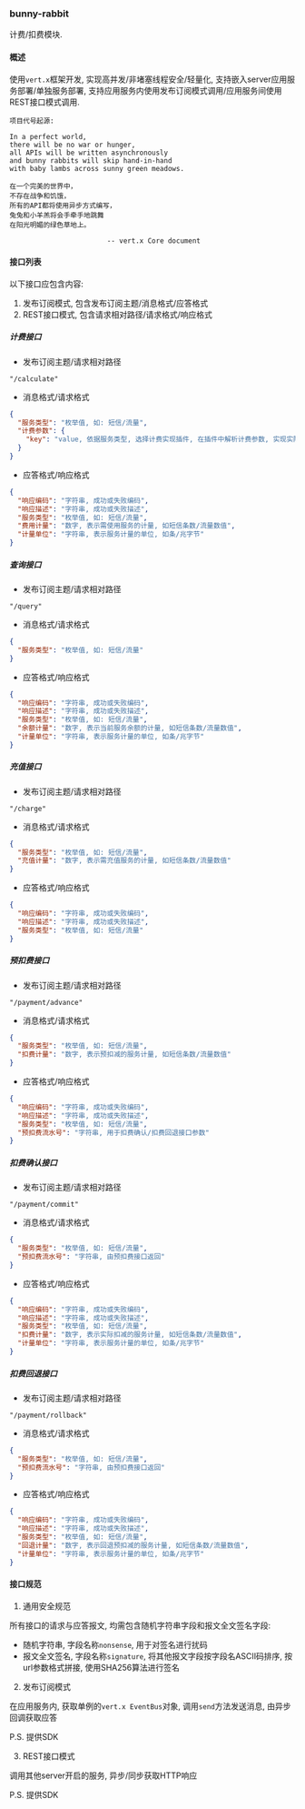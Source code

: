 ### bunny-rabbit

计费/扣费模块.

#### 概述

使用```vert.x```框架开发, 实现高并发/非堵塞线程安全/轻量化, 支持嵌入server应用服务部署/单独服务部署, 支持应用服务内使用发布订阅模式调用/应用服务间使用REST接口模式调用.

```
项目代号起源:

In a perfect world,
there will be no war or hunger,
all APIs will be written asynchronously
and bunny rabbits will skip hand-in-hand
with baby lambs across sunny green meadows.

在一个完美的世界中，
不存在战争和饥饿，
所有的API都将使用异步方式编写，
兔兔和小羊羔将会手牵手地跳舞
在阳光明媚的绿色草地上。

                        -- vert.x Core document
```

#### 接口列表

以下接口应包含内容:

1. 发布订阅模式, 包含发布订阅主题/消息格式/应答格式
2. REST接口模式, 包含请求相对路径/请求格式/响应格式

##### 计费接口

* 发布订阅主题/请求相对路径
```text
"/calculate"
```

* 消息格式/请求格式
```json
{
  "服务类型": "枚举值, 如: 短信/流量",
  "计费参数": {
    "key": "value, 依据服务类型, 选择计费实现插件, 在插件中解析计费参数, 实现实际的计费功能"
  }
}
```

* 应答格式/响应格式
```json
{
  "响应编码": "字符串, 成功或失败编码",
  "响应描述": "字符串, 成功或失败描述",
  "服务类型": "枚举值, 如: 短信/流量",
  "费用计量": "数字, 表示需使用服务的计量, 如短信条数/流量数值",
  "计量单位": "字符串, 表示服务计量的单位, 如条/兆字节"
}
```

##### 查询接口

* 发布订阅主题/请求相对路径
```text
"/query"
```

* 消息格式/请求格式
```json
{
  "服务类型": "枚举值, 如: 短信/流量"
}
```

* 应答格式/响应格式
```json
{
  "响应编码": "字符串, 成功或失败编码",
  "响应描述": "字符串, 成功或失败描述",
  "服务类型": "枚举值, 如: 短信/流量",
  "余额计量": "数字, 表示当前服务余额的计量, 如短信条数/流量数值",
  "计量单位": "字符串, 表示服务计量的单位, 如条/兆字节"
}
```

##### 充值接口

* 发布订阅主题/请求相对路径
```text
"/charge"
```

* 消息格式/请求格式
```json
{
  "服务类型": "枚举值, 如: 短信/流量",
  "充值计量": "数字, 表示需充值服务的计量, 如短信条数/流量数值"
}
```

* 应答格式/响应格式
```json
{
  "响应编码": "字符串, 成功或失败编码",
  "响应描述": "字符串, 成功或失败描述",
  "服务类型": "枚举值, 如: 短信/流量"
}
```

##### 预扣费接口

* 发布订阅主题/请求相对路径
```text
"/payment/advance"
```

* 消息格式/请求格式
```json
{
  "服务类型": "枚举值, 如: 短信/流量",
  "扣费计量": "数字, 表示预扣减的服务计量, 如短信条数/流量数值"
}
```

* 应答格式/响应格式
```json
{
  "响应编码": "字符串, 成功或失败编码",
  "响应描述": "字符串, 成功或失败描述",
  "服务类型": "枚举值, 如: 短信/流量",
  "预扣费流水号": "字符串, 用于扣费确认/扣费回退接口参数"
}
```

##### 扣费确认接口

* 发布订阅主题/请求相对路径
```text
"/payment/commit"
```

* 消息格式/请求格式
```json
{
  "服务类型": "枚举值, 如: 短信/流量",
  "预扣费流水号": "字符串, 由预扣费接口返回"
}
```

* 应答格式/响应格式
```json
{
  "响应编码": "字符串, 成功或失败编码",
  "响应描述": "字符串, 成功或失败描述",
  "服务类型": "枚举值, 如: 短信/流量",
  "扣费计量": "数字, 表示实际扣减的服务计量, 如短信条数/流量数值",
  "计量单位": "字符串, 表示服务计量的单位, 如条/兆字节"
}
```

##### 扣费回退接口

* 发布订阅主题/请求相对路径
```text
"/payment/rollback"
```

* 消息格式/请求格式
```json
{
  "服务类型": "枚举值, 如: 短信/流量",
  "预扣费流水号": "字符串, 由预扣费接口返回"
}
```

* 应答格式/响应格式
```json
{
  "响应编码": "字符串, 成功或失败编码",
  "响应描述": "字符串, 成功或失败描述",
  "服务类型": "枚举值, 如: 短信/流量",
  "回退计量": "数字, 表示回退预扣减的服务计量, 如短信条数/流量数值",
  "计量单位": "字符串, 表示服务计量的单位, 如条/兆字节"
}
```

#### 接口规范

1. 通用安全规范

所有接口的请求与应答报文, 均需包含随机字符串字段和报文全文签名字段:

* 随机字符串, 字段名称```nonsense```, 用于对签名进行扰码
* 报文全文签名, 字段名称```signature```, 将其他报文字段按字段名ASCII码排序, 按url参数格式拼接, 使用SHA256算法进行签名

2. 发布订阅模式

在应用服务内, 获取单例的```vert.x EventBus```对象, 调用```send```方法发送消息, 由异步回调获取应答

P.S. 提供SDK

3. REST接口模式

调用其他server开启的服务, 异步/同步获取HTTP响应

P.S. 提供SDK
